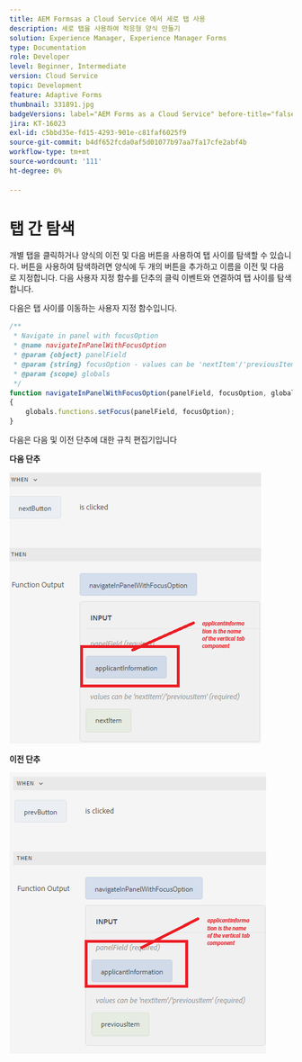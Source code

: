 ```yaml
---
title: AEM Formsas a Cloud Service 에서 세로 탭 사용
description: 세로 탭을 사용하여 적응형 양식 만들기
solution: Experience Manager, Experience Manager Forms
type: Documentation
role: Developer
level: Beginner, Intermediate
version: Cloud Service
topic: Development
feature: Adaptive Forms
thumbnail: 331891.jpg
badgeVersions: label="AEM Forms as a Cloud Service" before-title="false"
jira: KT-16023
exl-id: c5bbd35e-fd15-4293-901e-c81faf6025f9
source-git-commit: b4df652fcda0af5d01077b97aa7fa17cfe2abf4b
workflow-type: tm+mt
source-wordcount: '111'
ht-degree: 0%

---
```


# 탭 간 탐색

개별 탭을 클릭하거나 양식의 이전 및 다음 버튼을 사용하여 탭 사이를 탐색할 수 있습니다.
버튼을 사용하여 탐색하려면 양식에 두 개의 버튼을 추가하고 이름을 이전 및 다음 로 지정합니다. 다음 사용자 지정 함수를 단추의 클릭 이벤트와 연결하여 탭 사이를 탐색합니다.

다음은 탭 사이를 이동하는 사용자 지정 함수입니다.



```javascript
/**
 * Navigate in panel with focusOption
 * @name navigateInPanelWithFocusOption
 * @param {object} panelField
 * @param {string} focusOption - values can be 'nextItem'/'previousItem'
 * @param {scope} globals
 */
function navigateInPanelWithFocusOption(panelField, focusOption, globals)
{
    globals.functions.setFocus(panelField, focusOption);
}
```

다음은 다음 및 이전 단추에 대한 규칙 편집기입니다

**다음 단추**

![다음 단추](assets/next-button.png)

**이전 단추**

![이전 단추](assets/prev-button.png)
